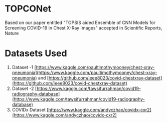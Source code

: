 # TOPCONet
Based on our paper entitled "TOPSIS aided Ensemble of CNN Models for Screening COVID-19 in Chest X-Ray Images" accepted in Scientific Reports, Nature
# Datasets Used
1. Dataset -1 [https://www.kaggle.com/paultimothymooney/chest-xray-pneumonia](https://www.kaggle.com/paultimothymooney/chest-xray-pneumonia) and [https://github.com/ieee8023/covid-chestxray-dataset](https://github.com/ieee8023/covid-chestxray-dataset)
2. Dataset -2 [https://www.kaggle.com/tawsifurrahman/covid19-radiography-database](https://www.kaggle.com/tawsifurrahman/covid19-radiography-database)
3. COVIDx Dataset [https://www.kaggle.com/andyczhao/covidx-cxr2](https://www.kaggle.com/andyczhao/covidx-cxr2)
